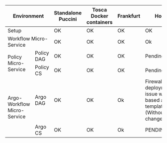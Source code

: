 <table>
  <thead>
    <tr>
      <th colspan="2">Environment</th>
      <th>Standalone Puccini</th>
      <th>Tosca Docker containers</th>
      <th>Frankfurt</th>
	  <th>Honolulu</th>
    </tr>
  </thead>
  <tbody>
    <tr>
      <td colspan="2">Setup</td>
      <td>OK</td>
      <td>OK</td>
      <td>OK</td>
	  <td>OK</td>
    </tr>
    <tr>
      <td colspan="2">Workflow Micro-Service</td>
	  <td>OK</td>
	  <td>OK</td>
	  <td>OK</td>
	  <td>Ok</td>
    </tr>
    <tr>
      <td rowspan="2">Policy Micro-Service</td>
	  <td>Policy DAG</td>
	  <td>OK</td>
	  <td>OK</td>
	  <td>OK</td>
	  <td>Pending</td>
    </tr>
	<tr>
	  <td>Policy CS</td>
	  <td>OK</td>
	  <td>OK</td>
	  <td>OK</td>
	  <td>Pending</td>
    </tr>
	<tr>
      <td rowspan="2">Argo-Workflow Micro-Service</td>
	  <td>Argo DAG</td>
	  <td>OK</td>
	  <td>OK</td>
	  <td>Ok</td>
	  <td>Firewall model deployment issue with DAG based argo-template (Withoutreposure changes)</td>
    </tr>
	<tr>
	  <td>Argo CS</td>
	  <td>OK</td>
	  <td>OK</td>
	  <td>Ok</td>
	  <td>PENDING</td>
    </tr>
  </tbody>
</table>
